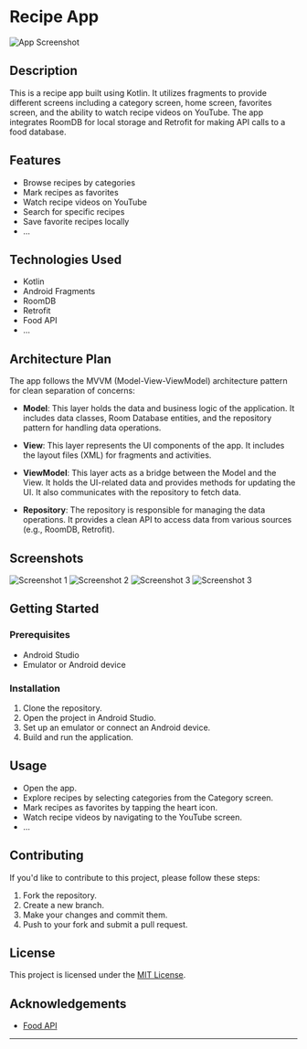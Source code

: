 # Recipe App

![App Screenshot](screenshots/home.jpeg)

## Description

This is a recipe app built using Kotlin. It utilizes fragments to provide different screens including a category screen, home screen, favorites screen, and the ability to watch recipe videos on YouTube. The app integrates RoomDB for local storage and Retrofit for making API calls to a food database.

## Features

- Browse recipes by categories
- Mark recipes as favorites
- Watch recipe videos on YouTube
- Search for specific recipes
- Save favorite recipes locally
- ...

## Technologies Used

- Kotlin
- Android Fragments
- RoomDB
- Retrofit
- Food API
- ...

## Architecture Plan

The app follows the MVVM (Model-View-ViewModel) architecture pattern for clean separation of concerns:

- **Model**: This layer holds the data and business logic of the application. It includes data classes, Room Database entities, and the repository pattern for handling data operations.

- **View**: This layer represents the UI components of the app. It includes the layout files (XML) for fragments and activities.

- **ViewModel**: This layer acts as a bridge between the Model and the View. It holds the UI-related data and provides methods for updating the UI. It also communicates with the repository to fetch data.

- **Repository**: The repository is responsible for managing the data operations. It provides a clean API to access data from various sources (e.g., RoomDB, Retrofit).

## Screenshots

![Screenshot 1](screenshots/category.jpeg)
![Screenshot 2](screenshots/details.jpeg)
![Screenshot 3](screenshots/favorites.jpeg)
![Screenshot 3](screenshots/category-no.jpeg)

## Getting Started

### Prerequisites

- Android Studio
- Emulator or Android device

### Installation

1. Clone the repository.
2. Open the project in Android Studio.
3. Set up an emulator or connect an Android device.
4. Build and run the application.

## Usage

- Open the app.
- Explore recipes by selecting categories from the Category screen.
- Mark recipes as favorites by tapping the heart icon.
- Watch recipe videos by navigating to the YouTube screen.
- ...

## Contributing

If you'd like to contribute to this project, please follow these steps:

1. Fork the repository.
2. Create a new branch.
3. Make your changes and commit them.
4. Push to your fork and submit a pull request.

## License

This project is licensed under the [MIT License](LICENSE).

## Acknowledgements

- [Food API](https://spoonacular.com/food-api)


---
